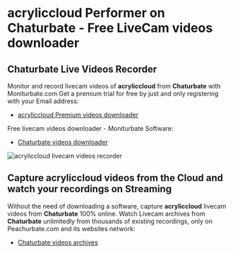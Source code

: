 # acryliccloud Performer on Chaturbate - Free LiveCam videos downloader

## Chaturbate Live Videos Recorder

Monitor and record livecam videos of **acryliccloud** from **Chaturbate** with Moniturbate.com
Get a premium trial for free by just and only registering with your Email address:
* [acryliccloud Premium videos downloader](https://moniturbate.com/request-demo-licence-key.html)

Free livecam videos downloader - Moniturbate Software:
* [Chaturbate videos downloader](https://moniturbate.com/moniturbate-download-software.html)

![acryliccloud livecam videos recorder](https://peachurnet.com/templates/moniturbate-software.png)


## Capture acryliccloud videos from the Cloud and watch your recordings on Streaming

Without the need of downloading a software, capture **acryliccloud** livecam videos from **Chaturbate** 100% online.
Watch Livecam archives from **Chaturbate** unlimitedly from thousands of existing recordings, only on Peachurbate.com and its websites network:
* [Chaturbate videos archives](https://peachurnet.com/)